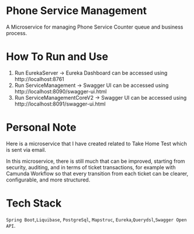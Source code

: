 # Phone Service Management

A Microservice for managing Phone Service Counter queue and business process.

# How To Run and Use

1. Run EurekaServer -> Eureka Dashboard can be accessed using http://localhost:8761
2. Run ServiceManagement -> Swagger UI can be accessed using http://localhost:8090/swagger-ui.html
3. Run ServiceManagementCoreV2 -> Swagger UI can be accessed using http://localhost:8091/swagger-ui.html

# Personal Note

Here is a microservice that I have created related to Take Home Test which is sent via email.

In this microservice, there is still much that can be improved, starting from security, auditing, and in terms of ticket transactions, for example with Camunda Workflow so that every transition from each ticket can be clearer, configurable, and more structured.

# Tech Stack

`Spring Boot`,`Liquibase`, `PostgreSql`, `Mapstruc`, `Eureka`,`Querydsl`,`Swagger Open API`.
